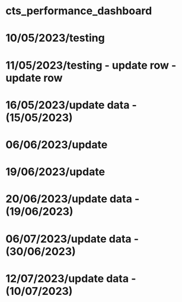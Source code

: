 # cts_performance_dashboard
# 10/05/2023/testing
# 11/05/2023/testing - update row - update row
# 16/05/2023/update data - (15/05/2023)
# 06/06/2023/update 
# 19/06/2023/update
# 20/06/2023/update data - (19/06/2023)
# 06/07/2023/update data - (30/06/2023)
# 12/07/2023/update data - (10/07/2023)

